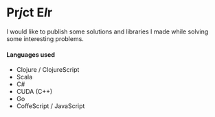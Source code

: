 Pr*j*ct E*l*r
==

I would like to publish some solutions and libraries I made while solving some interesting problems.

#### Languages used
 * Clojure / ClojureScript
 * Scala
 * C#
 * CUDA (C++)
 * Go
 * CoffeScript / JavaScript
